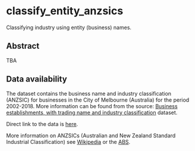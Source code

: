 # classify_entity_anzsics
Classifying industry using entity (business) names.

## Abstract
TBA

## Data availability

The dataset contains the business name and industry classification (ANZSIC) for businesses in the City of Melbourne (Australia) for the period 2002-2018. More information can be found from the source: [Business establishments, with trading name and industry classification](https://data.gov.au/dataset/ds-melbourne-https%3A%2F%2Fdata.melbourne.vic.gov.au%2Fapi%2Fviews%2Fbs7n-5veh/details?q=anzsic) dataset.

Direct link to the data is [here](https://data.gov.au/dataset/ds-melbourne-https%3A%2F%2Fdata.melbourne.vic.gov.au%2Fapi%2Fviews%2Fbs7n-5veh/distribution/dist-melbourne-https%3A%2F%2Fdata.melbourne.vic.gov.au%2Fapi%2Fviews%2Fbs7n-5veh-0/?q=anzsic).

More information on ANZSICs (Australian and New Zealand Standard Industrial Classification) see [Wikipedia](https://en.wikipedia.org/wiki/Australian_and_New_Zealand_Standard_Industrial_Classification) or the [ABS](https://www.abs.gov.au/ausstats/abs@.nsf/mf/1292.0).
